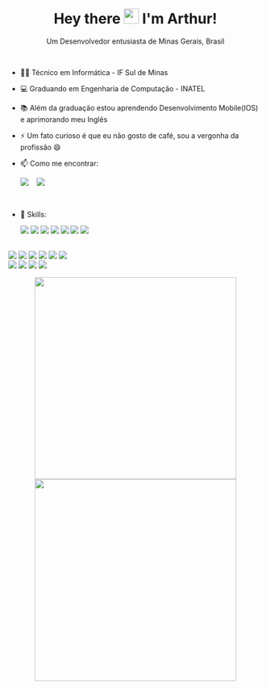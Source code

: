 <h1 align='center'> Hey there <img src="https://raw.githubusercontent.com/MartinHeinz/MartinHeinz/master/wave.gif" width="30px"> I'm Arthur! </h1>

<p align='center'>
 Um Desenvolvedor entusiasta de Minas Gerais, Brasil
<p>
 
<br>

- 👨‍💻 Técnico em Informática - IF Sul de Minas
- 💻 Graduando em Engenharia de Computação - INATEL <br>
- 📚 Além da graduação estou aprendendo Desenvolvimento Mobile(IOS) e aprimorando meu Inglês <br>
- ⚡ Um fato curioso é que eu não gosto de café, sou a vergonha da profissão 😄 <br>
- 📫 Como me encontrar: <br>

  <a href="#"><img src="https://img.shields.io/badge/LinkedIn-0077B5?style=for-the-badge&logo=linkedin&logoColor=white"></a>
  &nbsp;&nbsp;
  <a href="https://www.instagram.com/arthurrr.bueno/"><img src="https://img.shields.io/badge/Instagram-E4405F?style=for-the-badge&logo=instagram&logoColor=white"></a> 
  
<br>
  
- 🚀 Skills:

  <img src="https://img.shields.io/badge/HTML-239120?style=for-the-badge&logo=html5&logoColor=white">
  <img src="https://img.shields.io/badge/CSS-239120?&style=for-the-badge&logo=css3&logoColor=white">
  <img src="https://img.shields.io/badge/Bootstrap-563D7C?style=for-the-badge&logo=bootstrap&logoColor=white">
  <img src="https://img.shields.io/badge/PHP-777BB4?style=for-the-badge&logo=php&logoColor=white">
  <img src="https://img.shields.io/badge/Codeigniter-EF4223?style=for-the-badge&logo=codeigniter&logoColor=white">
  <img src="https://img.shields.io/badge/MySQL-00000F?style=for-the-badge&logo=mysql&logoColor=white">
  <img src="https://img.shields.io/badge/firebase-ffca28?style=for-the-badge&logo=firebase&logoColor=white">

<br>

  <img src="https://img.shields.io/badge/C-00599C?style=for-the-badge&logo=c&logoColor=white">
  <img src="https://img.shields.io/badge/C%2B%2B-00599C?style=for-the-badge&logo=c%2B%2B&logoColor=white">
  <img src="https://img.shields.io/badge/C%23-239120?style=for-the-badge&logo=c-sharp&logoColor=white">
  <img src="https://img.shields.io/badge/Python-3776AB?style=for-the-badge&logo=python&logoColor=white">
  <img src="https://img.shields.io/badge/Java-ED8B00?style=for-the-badge&logo=java&logoColor=white">
  <img src="https://img.shields.io/badge/Swift-FA7343?style=for-the-badge&logo=swift&logoColor=white">
  
<br>

  <img src="https://img.shields.io/badge/Unity-100000?style=for-the-badge&logo=unity&logoColor=white">
  <img src="https://img.shields.io/badge/Visual_Studio_Code-0078D4?style=for-the-badge&logo=visual%20studio%20code&logoColor=white">
  <img src="https://img.shields.io/badge/Visual_Studio_2019-5C2D91?style=for-the-badge&logo=visual%20studio&logoColor=white">
  <img src="https://img.shields.io/badge/Xcode-007ACC?style=for-the-badge&logo=Xcode&logoColor=white">

<br>  

<p align='center'>
  <img width="400px" src="https://github-readme-stats.vercel.app/api?username=ArthurBuenoSilva&show_icons=true&theme=blue-green"/></td>
  <img width="400px" src="https://github-readme-stats.vercel.app/api/top-langs/?username=ArthurBuenoSilva&show_icons=true&theme=blue-green&layout=compact"/></td>
</p>

<br>

<!--
**ArthurBuenoSilva/ArthurBuenoSilva** is a ✨ _special_ ✨ repository because its `README.md` (this file) appears on your GitHub profile.

Here are some ideas to get you started:

- 🔭 I’m currently working on ...
- 🌱 I’m currently learning ...
- 👯 I’m looking to collaborate on ...
- 🤔 I’m looking for help with ...
- 💬 Ask me about ...
- 📫 How to reach me: ...
- 😄 Pronouns: ...
- ⚡ Fun fact: ...
-->
